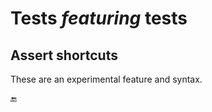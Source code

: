 # Tests *featuring* tests

## Assert shortcuts 

These are an experimental feature and syntax.

:end: